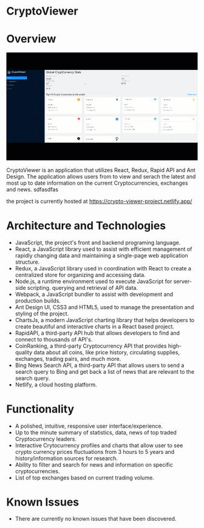 # CryptoViewer



# Overview


![projectImage](./src/images/cryptoViewer.gif)

CryptoViewer is an application that utilizes React, Redux, Rapid API and Ant Design. The application allows users from to view and serach the latest and most up to date information on the current Cryptocurrencies, exchanges and news. sdfasdfas

the project is currently hosted at https://crypto-viewer-project.netlify.app/

# Architecture and Technologies
* JavaScript, the project's front and backend programing language.
* React, a JavaScript library used to assist with efficient management of rapidly changing data and maintaining a single-page web application structure.
* Redux, a JavaScript library used in coordination with React to create a centralized store for organizing and accessing data.
* Node.js, a runtime environment used to execute JavaScript for server-side scripting.
querying and retrieval of API data.
* Webpack, a JavaScript bundler to assist with development and production builds.
* Ant Design UI, CSS3 and HTML5, used to manage the presentation and styling of the project.
* ChartsJs, a modern JavaScript charting library that helps developers to create beautiful and interactive charts in a React based project.
* RapidAPI, a third-party API hub that allows developers to find and connect to thousands of API's.
* CoinRanking, a third-party Cryptocurrency API that provides high-quality data about all coins, like price history, circulating supplies, exchanges, trading pairs, and much more.
* Bing News Search API, a third-party API that allows users to send a search query to Bing and get back a list of news that are relevant to the search query.
* Netlify, a cloud hosting platform.

# Functionality
* A polished, intuitive, responsive user interface/experience.
* Up to the minute summary of statistics, data, news of top traded Cryptocurrency leaders.
* Interactive Crytocurrency profiles and charts that allow user to see crypto currency prices fluctuations from 3 hours to 5 years and history/information sources for research.  
* Ability to filter and search for news and information on specific cryptocurrencies.
* List of top exchanges based on current trading volume.  
# Known Issues
* There are currently no known issues that have been discovered.

<!-- # Future Updates
* ability to stress test a user portfolio with various hypothetical economic scenarios
* a portfolio ranking of all portfolios created in the app to see which portfolio ranks the best due to a risk/resturn reward profile. -->

 